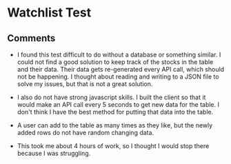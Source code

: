 # Watchlist Test

## Comments
* I found this test difficult to do without a database or something similar. I could not find a good solution to keep track of the stocks in the table and their data. Their data gets re-generated every API call, which should not be happening. I thought about reading and writing to a JSON file to solve my issues, but that is not a great solution.

* I also do not have strong javascript skills. I built the client so that it would make an API call every 5 seconds to get new data for the table. I don't think I have the best method for putting that data into the table.

* A user can add to the table as many times as they like, but the newly added rows do not have random changing data.

* This took me about 4 hours of work, so I thought I would stop there because I was struggling.  
